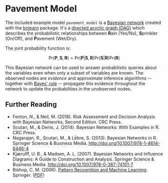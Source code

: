 # Pavement Model

The included example model `pavement_model` is a [Bayesian network](https://en.wikipedia.org/wiki/Bayesian_network) created with the [bnlearn](http://www.bnlearn.com/) package. It's a [directed acyclic graph (DAG)](https://en.wikipedia.org/wiki/Directed_acyclic_graph) which describes the probabilistic relationships between **R**ain (Yes/No), **S**prinkler (On/Off), and **P**avement (Wet/Dry).

The joint probability function is:

$$
\text{Pr}(\mathbf{P}, \mathbf{S}, \mathbf{R}) = \text{Pr}(\mathbf{P}|\mathbf{S},\mathbf{R}) \text{Pr}(\mathbf{S}|\mathbf{R}) \text{Pr}(\mathbf{R})
$$

This Bayesian network can be used to answer probabilistic queries about the variables even when only a subset of variables are known. The observed nodes are *evidence* and approximate inference algorithms -- together with [Bayes' rule](https://en.wikipedia.org/wiki/Bayes%27_theorem) -- propagate this evidence throughout the network to update the probabilities in the unobserved nodes.

## Further Reading

- Fenton, N., & Neil, M. (2018). Risk Assessment and Decision Analysis with Bayesian Networks, Second Edition. CRC Press.
- Scutari, M., & Denis, J. (2014). Bayesian Networks: With Examples in R. CRC Press.
- Nagarajan, R., Scutari, M., & Lè̀bre, S. (2013). Bayesian Networks in R. Springer Science & Business Media. http://doi.org/10.1007/978-1-4614-6446-4
- Kjærulff, U. B., & Madsen, A. L. (2007). Bayesian Networks and Influence Diagrams: A Guide to Construction and Analysis. Springer Science & Business Media. http://doi.org/10.1007/978-0-387-74101-7
- Bishop, C. M. (2006). [Pattern Recognition and Machine Learning](https://www.microsoft.com/en-us/research/people/cmbishop/#!prml-book). Springer. ([PDF](https://www.microsoft.com/en-us/research/uploads/prod/2006/01/Bishop-Pattern-Recognition-and-Machine-Learning-2006.pdf))
